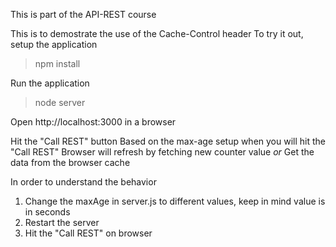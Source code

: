 This is part of the API-REST course

This is to demostrate the use of the Cache-Control header
To try it out, setup the application
> npm install

Run the application
> node server

Open http://localhost:3000 in a browser

Hit the "Call REST" button
Based on the max-age setup when you will hit the "Call REST"
      Browser will refresh by fetching new counter value
      *or* Get the data from the browser cache

In order to understand the behavior
1. Change the maxAge in server.js to different values, keep in mind value is in seconds
2. Restart the server
3. Hit the "Call REST" on browser